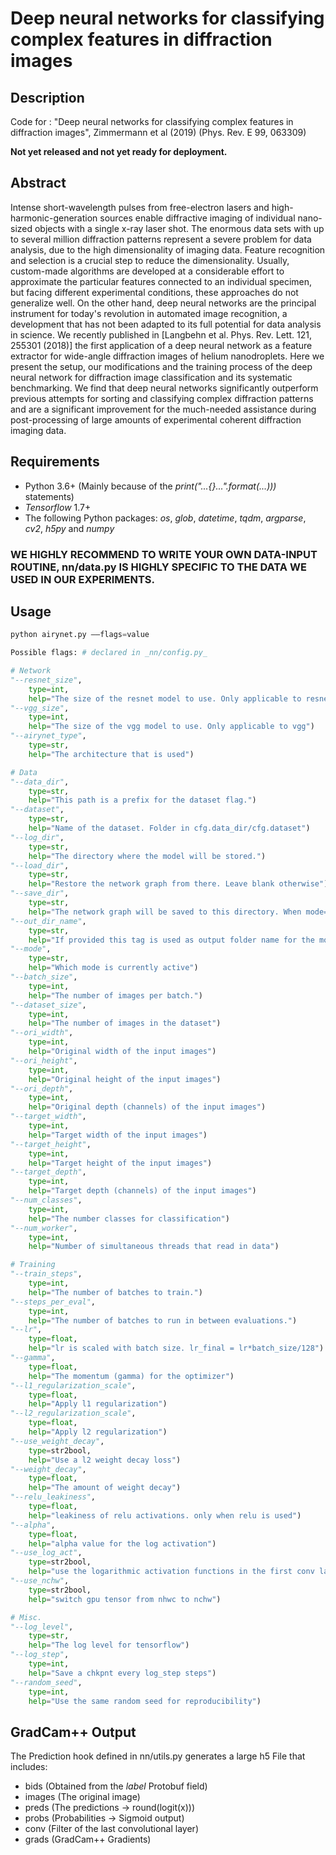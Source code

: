 # Deep neural networks for classifying complex features in diffraction images

## Description

Code for : "Deep neural networks for classifying complex features in diffraction images", Zimmermann et al (2019) (Phys. Rev. E 99, 063309)

**Not yet released and not yet ready for deployment.**


## Abstract

Intense short-wavelength pulses from free-electron lasers and high-harmonic-generation sources enable diffractive imaging of individual nano-sized objects with a single x-ray laser shot. The enormous data sets with up to several million diffraction patterns represent a severe problem for data analysis, due to the high dimensionality of imaging data. Feature recognition and selection is a crucial step to reduce the dimensionality. Usually, custom-made algorithms are developed at a considerable effort to approximate the particular features connected to an individual specimen, but facing different experimental conditions, these approaches do not generalize well. On the other hand, deep neural networks are the principal instrument for today's revolution in automated image recognition, a development that has not been adapted to its full potential for data analysis in science. We recently published in [Langbehn et al. Phys. Rev. Lett. 121, 255301 (2018)] the first application of a deep neural network as a feature extractor for wide-angle diffraction images of helium nanodroplets. Here we present the setup, our modifications and the training process of the deep neural network for diffraction image classification and its systematic benchmarking. We find that deep neural networks significantly outperform previous attempts for sorting and classifying complex diffraction patterns and are a significant improvement for the much-needed assistance during post-processing of large amounts of experimental coherent diffraction imaging data.

## Requirements
* Python 3.6+ (Mainly because of the _print("...{}...".format(...)))_ statements)
* _Tensorflow_ 1.7+
* The following Python packages: _os_, _glob_, _datetime_, _tqdm_, _argparse_, _cv2_, _h5py_ and _numpy_

### WE HIGHLY RECOMMEND TO WRITE YOUR OWN DATA-INPUT ROUTINE, nn/data.py IS HIGHLY SPECIFIC TO THE DATA WE USED IN OUR EXPERIMENTS.

## Usage
```python
python airynet.py ––flags=value

Possible flags: # declared in _nn/config.py_

# Network
"--resnet_size",
    type=int,
    help="The size of the resnet model to use. Only applicable to resnet")
"--vgg_size",
    type=int,
    help="The size of the vgg model to use. Only applicable to vgg")
"--airynet_type",
    type=str,
    help="The architecture that is used")

# Data
"--data_dir",
    type=str,
    help="This path is a prefix for the dataset flag.")
"--dataset",
    type=str,
    help="Name of the dataset. Folder in cfg.data_dir/cfg.dataset")
"--log_dir",
    type=str,
    help="The directory where the model will be stored.")
"--load_dir",
    type=str,
    help="Restore the network graph from there. Leave blank otherwise")
"--save_dir",
    type=str,
    help="The network graph will be saved to this directory. When mode=save")
"--out_dir_name",
    type=str,
    help="If provided this tag is used as output folder name for the model")
"--mode",
    type=str,
    help="Which mode is currently active")
"--batch_size",
    type=int,
    help="The number of images per batch.")
"--dataset_size",
    type=int,
    help="The number of images in the dataset")
"--ori_width",
    type=int,
    help="Original width of the input images")
"--ori_height",
    type=int,
    help="Original height of the input images")
"--ori_depth",
    type=int,
    help="Original depth (channels) of the input images")
"--target_width",
    type=int,
    help="Target width of the input images")
"--target_height",
    type=int,
    help="Target height of the input images")
"--target_depth",
    type=int,
    help="Target depth (channels) of the input images")
"--num_classes",
    type=int,
    help="The number classes for classification")
"--num_worker",
    type=int,
    help="Number of simultaneous threads that read in data")

# Training
"--train_steps",
    type=int,
    help="The number of batches to train.")
"--steps_per_eval",
    type=int,
    help="The number of batches to run in between evaluations.")
"--lr",
    type=float,
    help="lr is scaled with batch size. lr_final = lr*batch_size/128")
"--gamma",
    type=float,
    help="The momentum (gamma) for the optimizer")
"--l1_regularization_scale",
    type=float,
    help="Apply l1 regularization")
"--l2_regularization_scale",
    type=float,
    help="Apply l2 regularization")
"--use_weight_decay",
    type=str2bool,
    help="Use a l2 weight decay loss")
"--weight_decay",
    type=float,
    help="The amount of weight decay")
"--relu_leakiness",
    type=float,
    help="leakiness of relu activations. only when relu is used")
"--alpha",
    type=float,
    help="alpha value for the log activation")
"--use_log_act",
    type=str2bool,
    help="use the logarithmic activation functions in the first conv layer")
"--use_nchw",
    type=str2bool,
    help="switch gpu tensor from nhwc to nchw")

# Misc.
"--log_level",
    type=str,
    help="The log level for tensorflow")
"--log_step",
    type=int,
    help="Save a chkpnt every log_step steps")
"--random_seed",
    type=int,
    help="Use the same random seed for reproducibility")
```

## GradCam++ Output
The Prediction hook defined in nn/utils.py generates a large h5 File that includes:
* bids (Obtained from the _label_ Protobuf field)
* images (The original image)
* preds (The predictions -> round(logit(x)))
* probs (Probabilities -> Sigmoid output)
* conv (Filter of the last convolutional layer)
* grads (GradCam++ Gradients)
